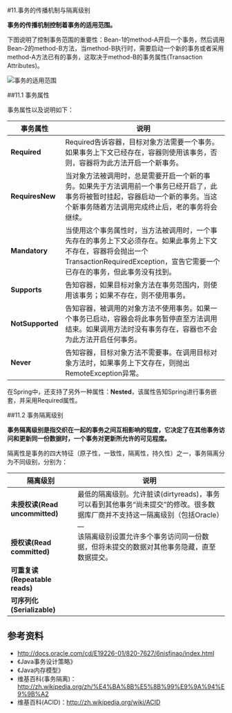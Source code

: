#11.事务的传播机制与隔离级别

__事务的传播机制控制着事务的适用范围。__

下图说明了控制事务范围的重要性：Bean-1的method-A开启一个事务，然后调用Bean-2的method-B方法，当method-B执行时，需要启动一个新的事务或者采用method-A方法已有的事务，这取决于method-B的事务属性(Transaction Attributes)。

![事务的适用范围](http://docs.oracle.com/cd/E19226-01/820-7627/images/trans-transactionScope.gif)
 
##11.1 事务属性

事务属性以及说明如下：

事务属性     |  说明
------------ | -------------
__Required__     | Required告诉容器，目标对象方法需要一个事务。如果事务上下文已经存在，容器则使用该事务，否则，容器将为此方法开启一个新事务。
__RequiresNew__  | 当对象方法被调用时，总是需要开启一个新的事务。如果先于方法调用前一个事务已经开启了，此事务将被暂时挂起，容器启动一个新的事务。当这个新事务随着方法调用完成终止后，老的事务将会继续。
__Mandatory__    | 当使用这个事务属性时，当方法被调用时，一个事先存在的事务上下文必须存在。如果此事务上下文不存在，容器将会抛出一个TransactionRequiredException，宣告它需要一个已存在的事务，但此事务没有找到。
__Supports__     | 告知容器，如果目标对象方法在事务范围内，则使用该事务；如果不存在，则不使用事务。
__NotSupported__ | 告知容器，被调用的对象方法不使用事务。如果一个事务已启动，容器会将此事务暂停直至方法调用结束。如果调用方法时没有事务存在，容器也不会为此方法开启任何事务。
__Never__        | 告知容器，目标对象方法不需要事。在调用目标对象方法时，如果事务上下文存在，则抛出RemoteException异常。

在Spring中，还支持了另外一种属性：__Nested__，该属性告知Spring进行事务嵌套，并采用Required属性。

##11.2 事务隔离级别

__事务隔离级别是指交织在一起的事务之间互相影响的程度，它决定了在其他事务访问和更新同一份数据时，一个事务对更新所允许的可见程度。__

隔离性是事务的四大特征（原子性，一致性，隔离性，持久性）之一，事务隔离分为不同级别，分别为：

隔离级别                       | 说明
-------------------------------|-----------------------
__未授权读(Read uncommitted)__ |最低的隔离级别。允许脏读(dirtyreads)，事务可以看到其他事务“尚未提交”的修改。很多数据库厂商并不支持这一隔离级别（包括Oracle）__
__授权读(Read committed)__     |该隔离级别设置允许多个事务访问同一份数据，但将未提交的数据对其他事务隐藏，直至数据提交。
__可重复读(Repeatable reads)__ | 
__可序列化(Serializable)__     | 

## 参考资料

  * http://docs.oracle.com/cd/E19226-01/820-7627/6nisfjnao/index.html
  * 《Java事务设计策略》
  * 《Java内存模型》
  * 维基百科(事务隔离)：http://zh.wikipedia.org/zh/%E4%BA%8B%E5%8B%99%E9%9A%94%E9%9B%A2
  * 维基百科(ACID)：http://zh.wikipedia.org/wiki/ACID

